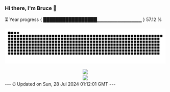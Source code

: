 ### Hi there, I'm Bruce 👋
⏳ Year progress { █████████████████▁▁▁▁▁▁▁▁▁▁▁▁▁ } 57.12 %

![](https://raw.githubusercontent.com/Swiftie13st/Swiftie13st/main/assets/github-contribution-grid-snake-dark.svg)


<div align="center"> <img src="https://metrics.lecoq.io/Swiftie13st?template=classic&config.timezone=Asia%2FShanghai"> </div>

<div align="center"> <img src="https://github-readme-streak-stats.herokuapp.com/?user=Swiftie13st" /> </div>
---
⏰ Updated on Sun, 28 Jul 2024 01:12:01 GMT
---

